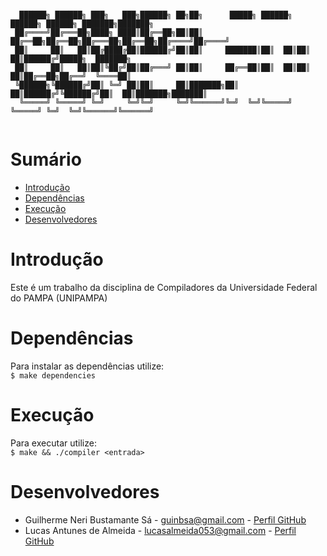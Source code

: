 ```

  ██████╗ ██████╗ ███╗   ███╗██████╗ ██╗██╗      █████╗ ██████╗  ██████╗ ██████╗ ███████╗███████╗
 ██╔════╝██╔═══██╗████╗ ████║██╔══██╗██║██║     ██╔══██╗██╔══██╗██╔═══██╗██╔══██╗██╔════╝██╔════╝
 ██║     ██║   ██║██╔████╔██║██████╔╝██║██║     ███████║██║  ██║██║   ██║██████╔╝█████╗  ███████╗
 ██║     ██║   ██║██║╚██╔╝██║██╔═══╝ ██║██║     ██╔══██║██║  ██║██║   ██║██╔══██╗██╔══╝  ╚════██║
 ╚██████╗╚██████╔╝██║ ╚═╝ ██║██║     ██║███████╗██║  ██║██████╔╝╚██████╔╝██║  ██║███████╗███████║
  ╚═════╝ ╚═════╝ ╚═╝     ╚═╝╚═╝     ╚═╝╚══════╝╚═╝  ╚═╝╚═════╝  ╚═════╝ ╚═╝  ╚═╝╚══════╝╚══════╝
                       
  ```

# Sumário
* [Introdução](#Introdução)<br>
* [Dependências](#Dependências)<br>
* [Execução](#Execução)<br>
* [Desenvolvedores](#Desenvolvedores)<br>

# <a name="Introdução"></a>Introdução<br>
  Este é um trabalho da disciplina de Compiladores da Universidade Federal do PAMPA (UNIPAMPA)
</br>

# <a name="Dependências"></a>Dependências<br>
  Para instalar as dependências utilize: </br>
	```
	$ make dependencies
	```

# <a name="Execução"></a>Execução<br>
  Para executar utilize: </br>
	```
	$ make && ./compiler <entrada>
	```
  
# <a name="Desenvolvedores"></a>Desenvolvedores<br>

* Guilherme Neri Bustamante Sá - <guinbsa@gmail.com> - [Perfil GitHub](https://github.com/161150744) <br>
* Lucas Antunes de Almeida - <lucasalmeida053@gmail.com> - [Perfil GitHub](https://github.com/LucasAntunesdeAlmeida) <br>
